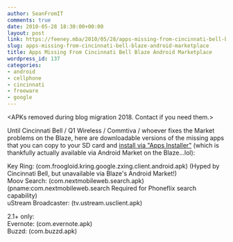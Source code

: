 ```yaml
---
author: SeanFromIT
comments: true
date: 2010-05-28 18:30:00+00:00
layout: post
link: https://feeney.mba/2010/05/28/apps-missing-from-cincinnati-bell-blaze-android-marketplace/
slug: apps-missing-from-cincinnati-bell-blaze-android-marketplace
title: Apps Missing From Cincinnati Bell Blaze Android Marketplace
wordpress_id: 137
categories:
- android
- cellphone
- cincinnati
- freeware
- google
---
```

&lt;APKs removed during blog migration 2018. Contact if you need them.&gt;

Until Cincinnati Bell / Q1 Wireless / Commtiva / whoever fixes the Market problems on the Blaze, here are downloadable versions of the missing apps that you can copy to your SD card and [install via "Apps Installer"](http://www.brighthub.com/mobile/google-android/articles/37151.aspx) (which is thankfully actually available via Android Market on the Blaze...lol):  
  
Key Ring: (com.froogloid.kring.google.zxing.client.android.apk) (Hyped by Cincinnati Bell, but unavailable via Blaze's Android Market!)  
Moov Search: (com.nextmobileweb.search.apk) (pname:com.nextmobileweb.search Required for Phoneflix search capability)  
uStream Broadcaster: (tv.ustream.usclient.apk)  
  
2.1+ only:  
Evernote: (com.evernote.apk)  
Buzzd: (com.buzzd.apk)
